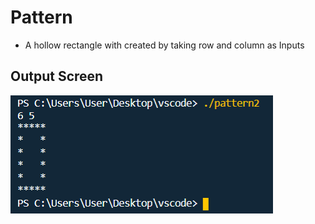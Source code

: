 # Pattern
* A hollow rectangle with created by taking row and column as Inputs
## Output Screen
![](Untitled.png)
